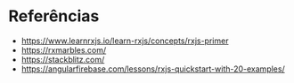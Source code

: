 # Referências 

- https://www.learnrxjs.io/learn-rxjs/concepts/rxjs-primer
- https://rxmarbles.com/
- https://stackblitz.com/
- https://angularfirebase.com/lessons/rxjs-quickstart-with-20-examples/
